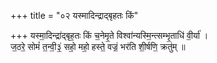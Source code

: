 +++
title = "०२ यस्मादिन्द्राद्बृहतः किं"

+++
यस्मा॒दिन्द्रा॑द्बृह॒तः किं च॒नेमृ॒ते विश्वा॑न्यस्मि॒न्त्सम्भृ॒ताधि॑ वी॒र्या॑ ।  
ज॒ठरे॒ सोमं॑ त॒न्वी॒३॒॑ सहो॒ महो॒ हस्ते॒ वज्रं॒ भर॑ति शी॒र्षणि॒ क्रतु॑म् ॥